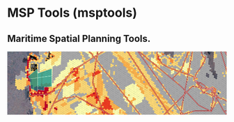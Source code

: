 # MSP Tools (msptools)
## Maritime Spatial Planning Tools.

![](https://raw.githubusercontent.com/menegon/msptools/master/docs/img/msptools.png)


